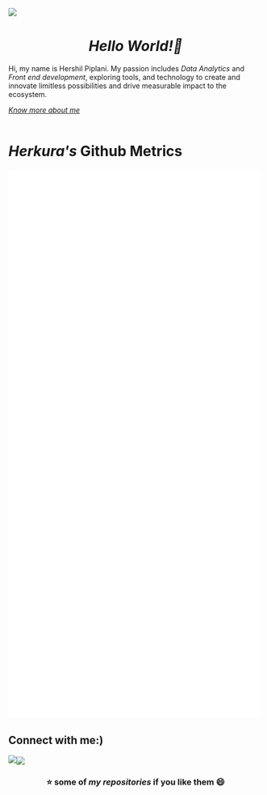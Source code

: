 ![](https://raw.githubusercontent.com/halfrost/halfrost/master/icons/header_.png)
<html>
  <head>
    <link href="https://cdn.jsdelivr.net/npm/bootstrap@5.1.3/dist/css/bootstrap.min.css" rel="stylesheet"/>
  </head>
  <body>
      <div>
        <h1 align="center"><i>Hello World!👋</i></h1>
        <p> Hi, my name is Hershil Piplani. My passion includes <em>Data Analytics</em> and <em>Front end development</em>, exploring tools, and technology to      create and innovate limitless possibilities and drive measurable impact to the ecosystem.</p>
        <a href="https://herkura.is-a.dev/"><em>Know more about me</em></a>
      </div>
    <br>
    <div>
      <h1><em>Herkura's</em> Github Metrics</h1>
      <img src="github-metrics.svg" width=500/>
     <div>
      <h2>Connect with me:)</h2>
        <a href="https://hershilpiplani.medium.com/"> <img align="left" src="https://img.shields.io/badge/Medium-12100E?style=for-the-badge&logo=medium&logoColor=white"  height="30"></a>
        <a href="https://www.linkedin.com/in/hershil-piplani-639a83178/"> <img align="center" src="https://img.shields.io/badge/LinkedIn-0077B5?style=for-the-badge&logo=linkedin&logoColor=white" height="25"></a>
      <br>
     </div>
     <h3 align="center">⭐ some of <em>my repositories</em> if you like them 😄</h3>
  </body>
</html>











